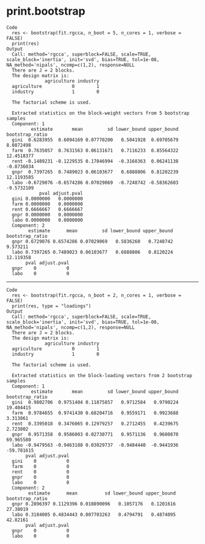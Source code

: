 # print.bootstrap

    Code
      res <- bootstrap(fit.rgcca, n_boot = 5, n_cores = 1, verbose = FALSE)
      print(res)
    Output
      Call: method='rgcca', superblock=FALSE, scale=TRUE, scale_block='inertia', init='svd', bias=TRUE, tol=1e-08, NA_method='nipals', ncomp=c(1,2), response=NULL 
      There are J = 2 blocks.
      The design matrix is:
                  agriculture industry
      agriculture           0        1
      industry              1        0
      
      The factorial scheme is used.
      
      Extracted statistics on the block-weight vectors from 5 bootstrap samples 
      Component: 1 
             estimate       mean         sd lower_bound upper_bound bootstrap_ratio
      gini  0.6283955  0.6094169 0.07770200   0.5041928  0.69705679       8.0872498
      farm  0.7635057  0.7631563 0.06131671   0.7116233  0.85564322      12.4518377
      rent -0.1489231 -0.1229535 0.17046994  -0.3168363  0.06241138      -0.8736034
      gnpr  0.7397265  0.7489023 0.06103677   0.6888806  0.81202239      12.1193585
      labo -0.6729076 -0.6574286 0.07029069  -0.7248742 -0.58362603      -9.5732109
                pval adjust.pval
      gini 0.0000000   0.0000000
      farm 0.0000000   0.0000000
      rent 0.6666667   0.6666667
      gnpr 0.0000000   0.0000000
      labo 0.0000000   0.0000000
      Component: 2 
            estimate      mean         sd lower_bound upper_bound bootstrap_ratio
      gnpr 0.6729076 0.6574286 0.07029069   0.5836260   0.7248742        9.573211
      labo 0.7397265 0.7489023 0.06103677   0.6888806   0.8120224       12.119358
           pval adjust.pval
      gnpr    0           0
      labo    0           0

---

    Code
      res <- bootstrap(fit.rgcca, n_boot = 2, n_cores = 1, verbose = FALSE)
      print(res, type = "loadings")
    Output
      Call: method='rgcca', superblock=FALSE, scale=TRUE, scale_block='inertia', init='svd', bias=TRUE, tol=1e-08, NA_method='nipals', ncomp=c(1,2), response=NULL 
      There are J = 2 blocks.
      The design matrix is:
                  agriculture industry
      agriculture           0        1
      industry              1        0
      
      The factorial scheme is used.
      
      Extracted statistics on the block-loading vectors from 2 bootstrap samples 
      Component: 1 
             estimate       mean         sd lower_bound upper_bound bootstrap_ratio
      gini  0.9802706  0.9751404 0.11875857   0.9712584   0.9790224       19.404415
      farm  0.9784655  0.9741430 0.68204716   0.9559171   0.9923688        3.313861
      rent  0.3395018  0.3476065 0.12979257   0.2712455   0.4239675        2.723802
      gnpr  0.9571358  0.9586003 0.02730771   0.9571136   0.9600870       69.965580
      labo -0.9479563 -0.9463188 0.03029737  -0.9484440  -0.9441936      -59.781615
           pval adjust.pval
      gini    0           0
      farm    0           0
      rent    0           0
      gnpr    0           0
      labo    0           0
      Component: 2 
            estimate      mean          sd lower_bound upper_bound bootstrap_ratio
      gnpr 0.2896397 0.1129396 0.010890096   0.1057176   0.1201616        27.38019
      labo 0.3184005 0.4834443 0.007703263   0.4794791   0.4874095        42.82161
           pval adjust.pval
      gnpr    0           0
      labo    0           0

